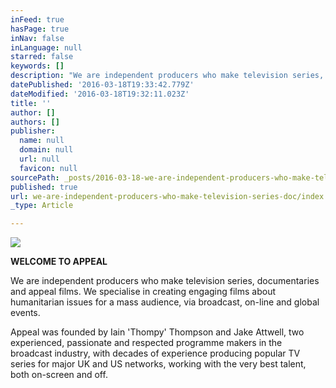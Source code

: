 ```yaml
---
inFeed: true
hasPage: true
inNav: false
inLanguage: null
starred: false
keywords: []
description: "We are independent producers who make television series, documentaries and appeal films. We specialise in creating engaging\_films\_about humanitarian issues for a mass audience, via broadcast, on-line and global events."
datePublished: '2016-03-18T19:33:42.779Z'
dateModified: '2016-03-18T19:32:11.023Z'
title: ''
author: []
authors: []
publisher:
  name: null
  domain: null
  url: null
  favicon: null
sourcePath: _posts/2016-03-18-we-are-independent-producers-who-make-television-series-doc.md
published: true
url: we-are-independent-producers-who-make-television-series-doc/index.html
_type: Article

---
```

![](https://the-grid-user-content.s3-us-west-2.amazonaws.com/6d935454-bf87-4353-8557-835dbcd5e915.jpg)

**WELCOME TO APPEAL**

We are independent producers who make television series, documentaries and appeal films. We specialise in creating engaging films about humanitarian issues for a mass audience, via broadcast, on-line and global events.

Appeal was founded by Iain 'Thompy' Thompson and Jake Attwell, two experienced, passionate and respected programme makers in the broadcast industry, with decades of experience producing popular TV series for major UK and US networks, working with the very best talent, both on-screen and off.
